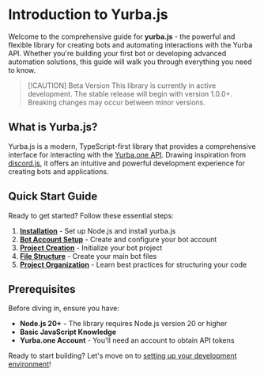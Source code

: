 # Introduction to Yurba.js <Badge type="tip" text="0.1.9+" />

Welcome to the comprehensive guide for **yurba.js** - the powerful and flexible library for creating bots and automating interactions with the Yurba API. Whether you're building your first bot or developing advanced automation solutions, this guide will walk you through everything you need to know.

> [!CAUTION] Beta Version
> This library is currently in active development. The stable release will begin with version 1.0.0+. Breaking changes may occur between minor versions.

## What is Yurba.js?

Yurba.js is a modern, TypeScript-first library that provides a comprehensive interface for interacting with the [Yurba.one API](https://docs.yurba.one/overview). Drawing inspiration from [discord.js](https://github.com/discordjs/discord.js), it offers an intuitive and powerful development experience for creating bots and applications.

## Quick Start Guide

Ready to get started? Follow these essential steps:

1. **[Installation](/setup/installation)** - Set up Node.js and install yurba.js
2. **[Bot Account Setup](/setup/setting-up-bot-account)** - Create and configure your bot account
3. **[Project Creation](/develoment/create-project)** - Initialize your bot project
4. **[File Structure](/develoment/create-files)** - Create your main bot files
5. **[Project Organization](/develoment/structure)** - Learn best practices for structuring your code

## Prerequisites

Before diving in, ensure you have:

- **Node.js 20+** - The library requires Node.js version 20 or higher
- **Basic JavaScript Knowledge** 
- **Yurba.one Account** - You'll need an account to obtain API tokens

Ready to start building? Let's move on to [setting up your development environment](/setup/installation)!
